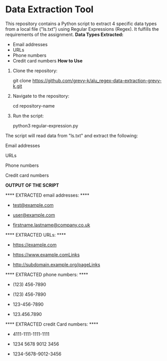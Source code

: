 # Data Extraction Tool

This repository contains a Python script to extract 4 specific data types from a local file ("ls.txt") using Regular Expressions (Regex). It fulfills the requirements of the assignment.
 **Data Types Extracted:**
   - Email addresses
   - URLs
   - Phone numbers
   - Credit card numbers
 **How to Use**

1. Clone the repository:
  
   git clone https://github.com/grevy-k/alu_regex-data-extraction-grevy-k.git

2. Navigate to the repository:

   cd repository-name

3. Run the script:

   python3 regular-expression.py

The script will read data from "ls.txt" and extract the following:

 Email addresses

 URLs

 Phone numbers

 Credit card numbers



 **OUTPUT OF THE SCRIPT**


 **** EXTRACTED email addresses: ****
  - test@example.com

  - user@example.com

  - firstname.lastname@company.co.uk

 **** EXTRACTED URLs: ****
  - https://example.com

  - https://www.example.comLinks

  - http://subdomain.example.org/pageLinks

 **** EXTRACTED phone numbers: ****
  - (123) 456-7890

  - (123) 456-7890

  - 123-456-7890

  - 123.456.7890

 **** EXTRACTED credit Card numbers: ****
  - 4111-1111-1111-1111

  - 1234 5678 9012 3456

  - 1234-5678-9012-3456
